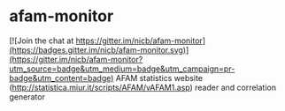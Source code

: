 # afam-monitor

[![Join the chat at https://gitter.im/nicb/afam-monitor](https://badges.gitter.im/nicb/afam-monitor.svg)](https://gitter.im/nicb/afam-monitor?utm_source=badge&utm_medium=badge&utm_campaign=pr-badge&utm_content=badge)
AFAM statistics website (http://statistica.miur.it/scripts/AFAM/vAFAM1.asp) reader and correlation generator
